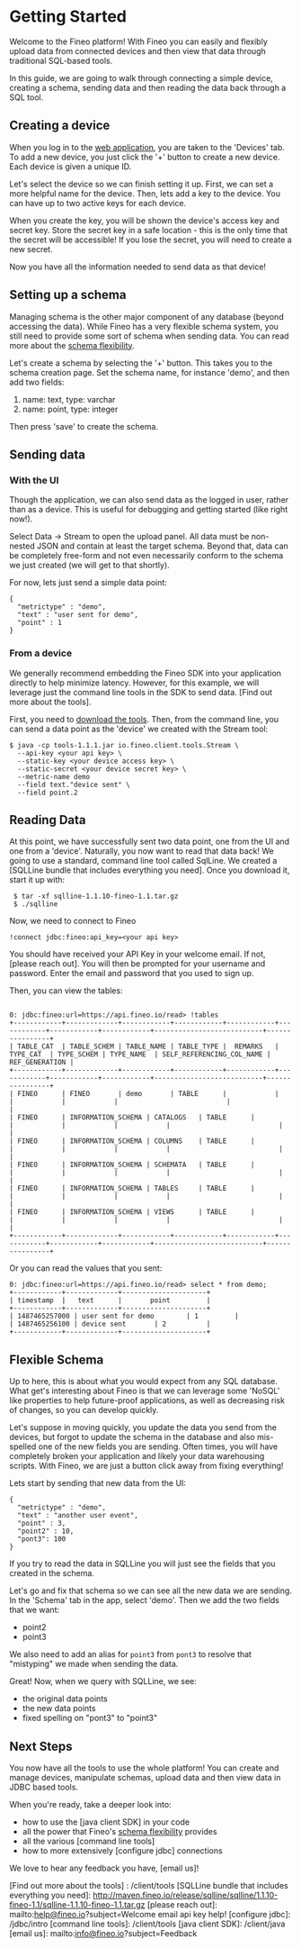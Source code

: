 # Getting Started

Welcome to the Fineo platform! With Fineo you can easily and flexibly upload data from connected 
devices and then view that data through traditional SQL-based tools.

In this guide, we are going to walk through connecting a simple device, creating a schema, 
sending data and then reading the data back through a SQL tool.

 
## Creating a device

When you log in to the [web application], you are taken to the 'Devices' tab. To add a new 
device, you just click the '+' button to create a new device. Each device is given a unique ID.

Let's select the device so we can finish setting it up. First, we can set a more helpful name for
 the device. Then, lets add a key to the device. You can have up to two active keys for each device.
 
 When you create the key, you will be shown the device's access key and secret key. Store the 
 secret key in a safe location - this is the only time that the secret will be accessible! If you
  lose the secret, you will need to create a new secret.

Now you have all the information needed to send data as that device!

## Setting up a schema
 
Managing schema is the other major component of any database (beyond accessing the data). While 
Fineo has a very flexible schema system, you still need to provide some sort of schema when 
sending data. You can read more about the [schema flexibility].
 
Let's create a schema by selecting the '+' button. This takes you to the schema creation page. 
Set the schema name, for instance 'demo', and then add two fields:

 1. name: text, type: varchar
 2. name: point, type: integer

Then press 'save' to create the schema.

## Sending data

### With the UI

Though the application, we can also send data as the logged in user, rather than as a device. 
This is useful for debugging and getting started (like right now!). 

Select Data -> Stream to open the upload panel. All data must be non-nested JSON and contain at 
least the target schema. Beyond that, data can be completely free-form and not even necessarily 
conform to the schema we just created (we will get to that shortly).
 
For now, lets just send a simple data point:

```
{
  "metrictype" : "demo",
  "text" : "user sent for demo",
  "point" : 1
}
```

### From a device

We generally recommend embedding the Fineo SDK into your application directly to help minimize 
latency. However, for this example, we will leverage just the command line tools in the SDK to 
send data. [Find out more about the tools].

First, you need to [download the tools]. Then, from the command line, you can send a data point 
as the 'device' we created with the Stream tool:
 
```
$ java -cp tools-1.1.1.jar io.fineo.client.tools.Stream \
  --api-key <your api key> \
  --static-key <your device access key> \
  --static-secret <your device secret key> \
  --metric-name demo
  --field text."device sent" \
  --field point.2
```

## Reading Data

At this point, we have successfully sent two data point, one from the UI and one from a 'device'.
Naturally, you now want to read that data back! We going to use a  standard, command line tool 
called SqlLine. We created a [SQLLine bundle that includes everything you need]. Once you 
download it, start it up with:

```
 $ tar -xf sqlline-1.1.10-fineo-1.1.tar.gz
 $ ./sqlline
```

Now, we need to connect to Fineo

```
!connect jdbc:fineo:api_key=<your api key>
```

You should have received your API Key in your welcome email. If not, [please reach out]. You will
 then be prompted for your username and password. Enter the email and password that you used to 
 sign up.
 
 Then, you can view the tables:
 
 ```
 
 0: jdbc:fineo:url=https://api.fineo.io/read> !tables
+------------+-------------+------------+------------+------------+------------+------------+------------+---------------------------+----------------+
| TABLE_CAT  | TABLE_SCHEM | TABLE_NAME | TABLE_TYPE |  REMARKS   |  TYPE_CAT  | TYPE_SCHEM | TYPE_NAME  | SELF_REFERENCING_COL_NAME | REF_GENERATION |
+------------+-------------+------------+------------+------------+------------+------------+------------+---------------------------+----------------+
| FINEO      | FINEO       | demo       | TABLE      |            |            |            |            |                           |                |
| FINEO      | INFORMATION_SCHEMA | CATALOGS   | TABLE      |            |            |            |            |                           |                |
| FINEO      | INFORMATION_SCHEMA | COLUMNS    | TABLE      |            |            |            |            |                           |                |
| FINEO      | INFORMATION_SCHEMA | SCHEMATA   | TABLE      |            |            |            |            |                           |                |
| FINEO      | INFORMATION_SCHEMA | TABLES     | TABLE      |            |            |            |            |                           |                |
| FINEO      | INFORMATION_SCHEMA | VIEWS      | TABLE      |            |            |            |            |                           |                |
+------------+-------------+------------+------------+------------+------------+------------+------------+---------------------------+----------------+

```

Or you can read the values that you sent:

```
0: jdbc:fineo:url=https://api.fineo.io/read> select * from demo;
+------------+-------------+---------------------+
| timestamp  |   text      |       point         |
+------------+-------------+---------------------+
| 1487465257000 | user sent for demo        | 1         |
| 1487465256100 | device sent       | 2          |
+------------+-------------+---------------------+
```

## Flexible Schema

Up to here, this is about what you would expect from any SQL database. What get's interesting 
about Fineo is that we can leverage some 'NoSQL' like properties to help future-proof 
applications, as well as decreasing risk of changes, so you can develop quickly.

Let's suppose in moving quickly, you update the data you send from the devices, but forgot to 
update the schema in the database and also mis-spelled one of the new fields you are sending. 
Often times, you will have completely broken your application and likely your data warehousing 
scripts. With Fineo, we are just a button click away from fixing everything!

Lets start by sending that new data from the UI:

```
{
  "metrictype" : "demo",
  "text" : "another user event",
  "point" : 3,
  "point2" : 10,
  "pont3": 100
}
```


If you try to read the data in SQLLine you will just see the fields that you created in the schema.

Let's go and fix that schema so we can see all the new data we are sending. In the 'Schema' tab 
in the app, select 'demo'. Then we add the two fields that we want:

 * point2
 * point3

We also need to add an alias for ```point3``` from ```pont3``` to resolve that "mistyping" we 
made when sending the data.

Great! Now, when we query with SQLLine, we see:
 * the original data points
 * the new data points
 * fixed spelling on "pont3" to "point3"

## Next Steps

You now have all the tools to use the whole platform! You can create and manage devices, 
manipulate schemas, upload data and then view data in JDBC based tools. 

When you're ready, take a deeper look into:
 * how to use the [java client SDK] in your code
 * all the power that Fineo's [schema flexibility] provides
 * all the various [command line tools]
 * how to more extensively [configure jdbc] connections

We love to hear any feedback you have, [email us]!

[web application]: https://app.fineo.io
[schema flexibility]: /schema
[download the tools]: https://maven.fineo.io/release/io/fineo/client/tools/1.1.1/tools-1.1.1.jar 
[Find out more about the tools] : /client/tools
[SQLLine bundle that includes everything you need]: http://maven.fineo.io/release/sqlline/sqlline/1.1.10-fineo-1.1/sqlline-1.1.10-fineo-1.1.tar.gz
[please reach out]: mailto:help@fineo.io?subject=Welcome email api key help!
[configure jdbc]: /jdbc/intro
[command line tools]: /client/tools
[java client SDK]: /client/java
[email us]: mailto:info@fineo.io?subject=Feedback
